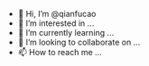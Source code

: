 - 👋 Hi, I’m @qianfucao
- 👀 I’m interested in ...
- 🌱 I’m currently learning ...
- 💞️ I’m looking to collaborate on ...
- 📫 How to reach me ...

<!---
qianfucao/qianfucao is a ✨ special ✨ repository because its `README.md` (this file) appears on your GitHub profile.
You can click the Preview link to take a look at your changes.
--->
